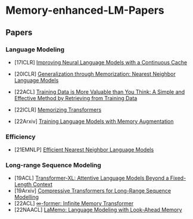 # Memory-enhanced-LM-Papers

## Papers

### Language Modeling

- [17ICLR] [Improving Neural Language Models with a Continuous Cache](https://arxiv.org/abs/1612.04426)

- [20ICLR] [Generalization through Memorization: Nearest Neighbor Language Models](https://arxiv.org/abs/1911.00172)
- [22ACL] [Training Data is More Valuable than You Think: A Simple and Effective Method by Retrieving from Training Data](https://arxiv.org/abs/2203.08773)
- [22ICLR] [Memorizing Transformers](https://arxiv.org/abs/2203.08913)
- [22Arxiv] [Training Language Models with Memory Augmentation](https://arxiv.org/abs/2205.12674)

### Efficiency

- [21EMNLP] [Efficient Nearest Neighbor Language Models](https://arxiv.org/abs/2109.04212)

### Long-range  Sequence Modeling

- [19ACL] [Transformer-XL: Attentive Language Models Beyond a Fixed-Length Context](https://arxiv.org/abs/1901.02860)
- [19Arxiv] [Compressive Transformers for Long-Range Sequence Modelling](https://arxiv.org/abs/1911.05507)
- [22ACL] [$\infty$-former: Infinite Memory Transformer](https://arxiv.org/abs/2109.00301)
- [22NAACL] [LaMemo: Language Modeling with Look-Ahead Memory](https://arxiv.org/abs/2204.07341)


